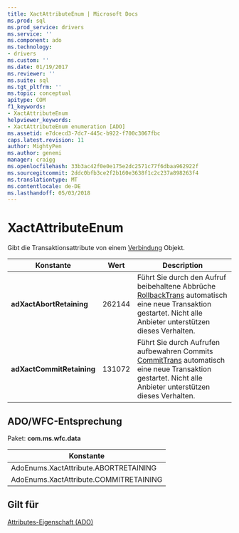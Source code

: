 ```yaml
---
title: XactAttributeEnum | Microsoft Docs
ms.prod: sql
ms.prod_service: drivers
ms.service: ''
ms.component: ado
ms.technology:
- drivers
ms.custom: ''
ms.date: 01/19/2017
ms.reviewer: ''
ms.suite: sql
ms.tgt_pltfrm: ''
ms.topic: conceptual
apitype: COM
f1_keywords:
- XactAttributeEnum
helpviewer_keywords:
- XactAttributeEnum enumeration [ADO]
ms.assetid: e7dcecd3-7dc7-445c-b922-f700c3067fbc
caps.latest.revision: 11
author: MightyPen
ms.author: genemi
manager: craigg
ms.openlocfilehash: 33b3ac42f0e0e175e2dc2571c77f6dbaa962922f
ms.sourcegitcommit: 2ddc0bfb3ce2f2b160e3638f1c2c237a898263f4
ms.translationtype: MT
ms.contentlocale: de-DE
ms.lasthandoff: 05/03/2018
---
```

# <a name="xactattributeenum"></a>XactAttributeEnum
Gibt die Transaktionsattribute von einem [Verbindung](../../../ado/reference/ado-api/connection-object-ado.md) Objekt.  
  
|Konstante|Wert|Description|  
|--------------|-----------|-----------------|  
|**adXactAbortRetaining**|262144|Führt Sie durch den Aufruf beibehaltene Abbrüche [RollbackTrans](../../../ado/reference/ado-api/begintrans-committrans-and-rollbacktrans-methods-ado.md) automatisch eine neue Transaktion gestartet. Nicht alle Anbieter unterstützen dieses Verhalten.|  
|**adXactCommitRetaining**|131072|Führt Sie durch Aufrufen aufbewahren Commits [CommitTrans](../../../ado/reference/ado-api/begintrans-committrans-and-rollbacktrans-methods-ado.md) automatisch eine neue Transaktion gestartet. Nicht alle Anbieter unterstützen dieses Verhalten.|  
  
## <a name="adowfc-equivalent"></a>ADO/WFC-Entsprechung  
 Paket: **com.ms.wfc.data**  
  
|Konstante|  
|--------------|  
|AdoEnums.XactAttribute.ABORTRETAINING|  
|AdoEnums.XactAttribute.COMMITRETAINING|  
  
## <a name="applies-to"></a>Gilt für  
 [Attributes-Eigenschaft (ADO)](../../../ado/reference/ado-api/attributes-property-ado.md)
